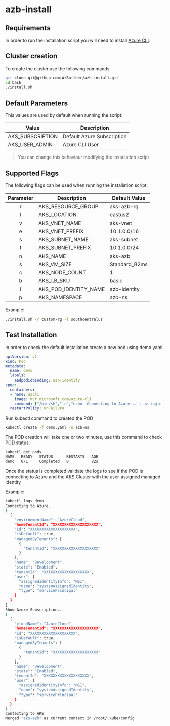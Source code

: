 # azb-install

## Requirements

In order to run the installation script you will need to install [Azure CLI](https://docs.microsoft.com/en-us/cli/azure/install-azure-cli).

## Cluster creation
To create the cluster use the following commands:

```bash
git clone git@github.com:AzBuilder/azb-install.git
cd bash
./install.sh
```

## Default Parameters

This values are used by default when running the script:

| Value              | Description                |
| ------------------ | -------------              |
| AKS_SUBSCRIPTION   | Default Azure Subscription |
| AKS_USER_ADMIN     | Azure CLI User             |

> You can change this behaviour modifying the installation script

## Supported Flags

The following flags can be used when running the installation script:

| Parameter  | Description           | Default Value |
| :----:     | --------------------  | ------------- |
|r           | AKS_RESOURCE_GROUP    | aks-azb-rg    |
|l           | AKS_LOCATION          | eastus2       |
|v           | AKS_VNET_NAME         | aks-vnet      |
|e           | AKS_VNET_PREFIX       | 10.1.0.0/16   |
|s           | AKS_SUBNET_NAME       | aks-subnet    |
|t           | AKS_SUBNET_PREFIX     | 10.1.0.0/24   |
|n           | AKS_NAME              | aks-azb       |
|s           | AKS_VM_SIZE           | Standard_B2ms |
|c           | AKS_NODE_COUNT        | 1             |
|b           | AKS_LB_SKU            | basic         |
|i           | AKS_POD_IDENTITY_NAME | azb-identity  |
|p           | AKS_NAMESPACE         | azb-ns        |

Example: 
```bash
./install.sh -r custom-rg -l southcentralus
```

## Test Installation

In order to check the default installation create a new pod using demo.yaml

```yaml
apiVersion: v1
kind: Pod
metadata:
  name: demo
  labels:
    aadpodidbinding: azb-identity
spec:
  containers:
  - name: azcli
    image: mcr.microsoft.com/azure-cli
    command: ["/bin/sh","-c","echo 'Connecting to Azure...'; az login --identity --allow-no-subscriptions; echo 'Show Azure Subscription...'; az account list --all; echo 'Contecting to AKS'; az aks get-credentials --resource-group aks-azb-rg --name aks-azb;"]
  restartPolicy: OnFailure
```

Run kubectl command to created the POD

```bash
kubectl create -f demo.yaml -n azb-ns
```
The POD creation will take one or two minutes, use this command to check POD status.

```bash
kubectl get pods
NAME   READY   STATUS      RESTARTS   AGE
demo   0/1     Completed   0          82s
```
Once the status is completed validate the logs to see if the POD is connecting to Azure and the AKS Cluster with the user-assigned managed identity

Example: 
```bash
kubectl logs demo
Connecting to Azure...
[
  {
    "environmentName": "AzureCloud",
    "homeTenantId": "XXXXXXXXXXXXXXXXXXXX",
    "id": "XXXXXXXXXXXXXXXXXXXX",
    "isDefault": true,
    "managedByTenants": [
      {
        "tenantId": "XXXXXXXXXXXXXXXXXXXX"
      }
    ],
    "name": "Development",
    "state": "Enabled",
    "tenantId": "XXXXXXXXXXXXXXXXXXXX",
    "user": {
      "assignedIdentityInfo": "MSI",
      "name": "systemAssignedIdentity",
      "type": "servicePrincipal"
    }
  }
]
Show Azure Subscription...
[
  {
    "cloudName": "AzureCloud",
    "homeTenantId": "XXXXXXXXXXXXXXXXXXXX",
    "id": "XXXXXXXXXXXXXXXXXXXX",
    "isDefault": true,
    "managedByTenants": [
      {
        "tenantId": "XXXXXXXXXXXXXXXXXXXX"
      }
    ],
    "name": "Development",
    "state": "Enabled",
    "tenantId": "XXXXXXXXXXXXXXXXXXXX",
    "user": {
      "assignedIdentityInfo": "MSI",
      "name": "systemAssignedIdentity",
      "type": "servicePrincipal"
    }
  }
]
Contecting to AKS
Merged "aks-azb" as current context in /root/.kube/config
```